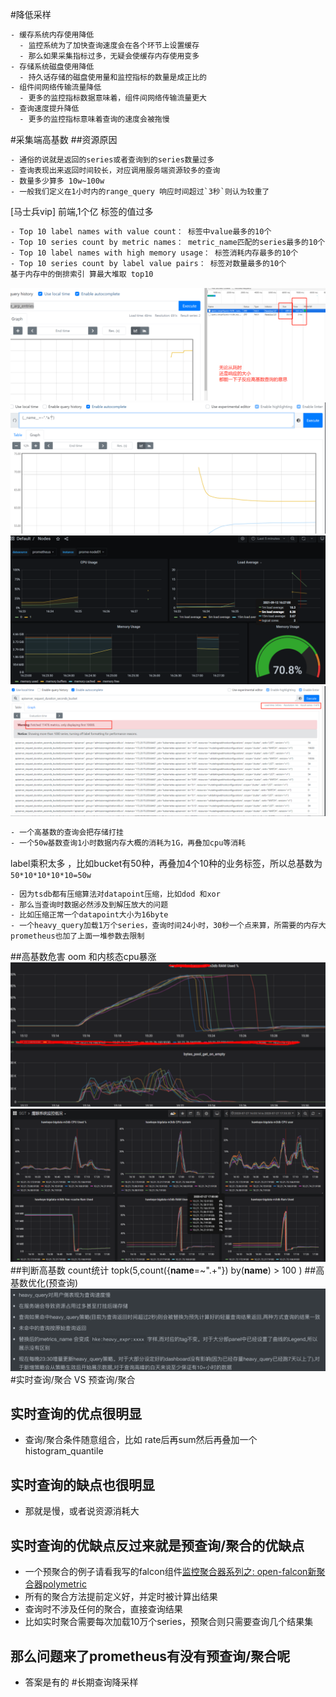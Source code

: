 #降低采样
```asp
- 缓存系统内存使用降低
  - 监控系统为了加快查询速度会在各个环节上设置缓存
  - 那么如果采集指标过多，无疑会使缓存内存使用变多
- 存储系统磁盘使用降低
  - 持久话存储的磁盘使用量和监控指标的数量是成正比的
- 组件间网络传输流量降低
  - 更多的监控指标数据意味着，组件间网络传输流量更大
- 查询速度提升降低
  - 更多的监控指标意味着查询的速度会被拖慢
```
#采集端高基数
##资源原因
```asp
- 通俗的说就是返回的series或者查询到的series数量过多
- 查询表现出来返回时间较长，对应调用服务端资源较多的查询
- 数量多少算多 10w~100w
- 一般我们定义在1小时内的range_query 响应时间超过`3秒`则认为较重了
```
[马士兵vip]
前端,1个亿
标签的值过多
```asp
- Top 10 label names with value count： 标签中value最多的10个
- Top 10 series count by metric names： metric_name匹配的series最多的10个
- Top 10 label names with high memory usage： 标签消耗内存最多的10个
- Top 10 series count by label value pairs： 标签对数量最多的10个
基于内存中的倒排索引 算最大堆取 top10
```
![](.z_00_prometheus_05_性能优化_查询优化_存储优化_images/f9349ff8.png)
![](.z_00_prometheus_05_性能优化_查询优化_存储优化_images/5758f92e.png)
![](.z_00_prometheus_05_性能优化_查询优化_存储优化_images/4ebf16bf.png)
![](.z_00_prometheus_05_性能优化_查询优化_存储优化_images/2a6fdb59.png)
```asp
- 一个高基数的查询会把存储打挂
- 一个50w基数查询1小时数据内存大概的消耗为1G，再叠加cpu等消耗
```
label乘积太多 ，比如bucket有50种，再叠加4个10种的业务标签，所以总基数为`50*10*10*10*10=50w`
[](https://segmentfault.com/a/1190000017553625)
```asp
- 因为tsdb都有压缩算法对datapoint压缩，比如dod 和xor
- 那么当查询时数据必然涉及到解压放大的问题
- 比如压缩正常一个datapoint大小为16byte
- 一个heavy_query加载1万个series，查询时间24小时，30秒一个点来算，所需要的内存大小为 439MB，所以同时多个heavy_query会将prometheus内存打爆，
prometheus也加了上面一堆参数去限制
```
##高基数危害
oom 和内核态cpu暴涨
![](.z_00_prometheus_05_性能优化_查询优化_存储优化_images/534f3cf5.png)
![](.z_00_prometheus_05_性能优化_查询优化_存储优化_images/61619ba5.png)
##判断高基数
count统计
topk(5,count({__name__=~".+"}) by(__name__) > 100 )
##高基数优化(预查询)
[](https://zhuanlan.zhihu.com/p/228042105)
![](.z_00_prometheus_05_性能优化_查询优化_存储优化_images/01e1f763.png)
#实时查询/聚合 VS 预查询/聚合
## 实时查询的优点很明显

- 查询/聚合条件随意组合，比如 rate后再sum然后再叠加一个histogram_quantile

## 实时查询的缺点也很明显

- 那就是慢，或者说资源消耗大

## 实时查询的优缺点反过来就是预查询/聚合的优缺点

- 一个预聚合的例子请看我写的falcon组件[监控聚合器系列之: open-falcon新聚合器polymetric](https://segmentfault.com/a/1190000023092934)
- 所有的聚合方法提前定义好，并定时被计算出结果
- 查询时不涉及任何的聚合，直接查询结果
- 比如实时聚合需要每次加载10万个series，预聚合则只需要查询几个结果集

## 那么问题来了prometheus有没有预查询/聚合呢

- 答案是有的
#长期查询降采样
